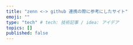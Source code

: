 ```yaml
---
title: "zenn <-> github 連携の際に参考にしたサイト"
emoji: ""
type: "tech" # tech: 技術記事 / idea: アイデア
topics: []
published: false
---
```



